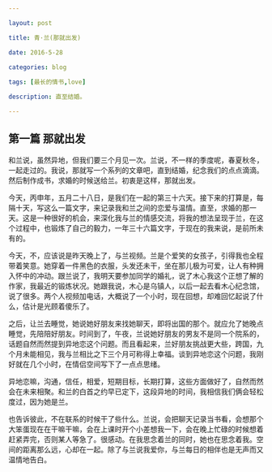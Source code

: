 ```yaml
---

layout: post 

title: 青·兰(那就出发)

date: 2016-5-28

categories: blog
 
tags: [最长的情书,love]

description: 直至结婚。

---
```

## 第一篇 那就出发

和兰说，虽然异地，但我们要三个月见一次。兰说，不一样的季度呢，春夏秋冬，一起走过的。我说，那就写一个系列的文章吧，直到结婚，纪念我们的点点滴滴。然后制作成书，求婚的时候送给兰。初衷是这样，那就出发。

今天，丙申年，五月二十八日，是我们在一起的第三十六天。接下来的打算是，每隔十天，写这么一篇文字，来记录我和兰之间的恋爱与温情。直至，求婚的那一天。这是一种很好的机会，来深化我与兰的情感交流，将我的想法呈现于兰，在这个过程中，也锻炼了自己的毅力，一年三十六篇文字，于现在的我来说，是前所未有的。

今天，不，应该说是昨天晚上了，与兰视频。兰是个爱笑的女孩子，引得我也全程带着笑意。她穿着一件黑色的衣服，头发还未干，坐在那儿极为可爱，让人有种拥入怀中的冲动。跟兰说了，我明天要参加同学的婚礼，说了木心我这个正想了解的作家，我最近的锻炼状况。她跟我说，木心是乌镇人，以后一起去看木心纪念馆，说了很多。两个人视频加电话，大概说了一个小时，现在回想，却难回忆起说了什么，估计是光顾着傻乐了。

之后，让兰去睡觉，她说她好朋友来找她聊天，即将出国的那个。就应允了她晚点睡觉，先陪陪好朋友。时间到了，午夜，兰说她好朋友的男友不是同一个院系的，话题自然而然提到异地恋这个问题。而且看起来，兰好朋友挑战更大些，跨国，九个月未能相见，我与兰相比之下三个月可称得上幸福。谈到异地恋这个问题，我刚好就在几个小时，在情侣空间写下了一点点思绪。

异地恋嘛，沟通，信任，相爱，短期目标，长期打算，这些方面做好了，自然而然会在未来相聚。和兰的白首之约早已定下，这段异地的时间，我相信我们俩会轻松度过，因为她是兰。

也告诉彼此，不在联系的时候干了些什么。兰说，会把聊天记录当书看，会想那个大笨蛋现在在干嘛干嘛，会在上课时开个小差想我一下，会在晚上忙碌的时候想着赶紧弄完，否则某人等急了。很感动。在我思念着兰的同时，她也在思念着我。空间的距离那么远，心却在一起。除了与兰说我爱你，与兰每日的相伴也是无声而又温情地告白。
 

